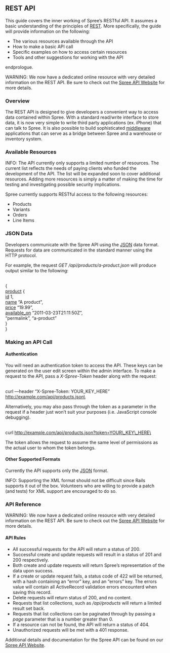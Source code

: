 REST API
--------

This guide covers the inner working of Spree’s RESTful API. It assumes a
basic understanding of the principles of
[REST](http://en.wikipedia.org/wiki/Representational_State_Transfer).
More specifically, the guide will provide information on the following:

-   The various resources available through the API
-   How to make a basic API call
-   Specific examples on how to access certain resources
-   Tools and other suggestions for working with the API

endprologue.

WARNING: We now have a dedicated online resource with very detailed
information on the REST API. Be sure to check out the [Spree API
Website](http://api.spreecommerce.com) for more details.

### Overview

The REST API is designed to give developers a convenient way to access
data contained within Spree. With a standard read/write interface to
store data, it is now very simple to write third party applications (ex.
iPhone) that can talk to Spree. It is also possible to build
sophisticated [middleware](http://en.wikipedia.org/wiki/Middleware)
applications that can serve as a bridge between Spree and a warehouse or
inventory system.

### Available Resources

INFO: The API currently only supports a limited number of resources. The
current list reflects the needs of paying clients who funded the
development of the API. The list will be expanded soon to cover
additional resources. Adding more resources is simply a matter of making
the time for testing and investigating possible security implications.

Spree currently supports RESTful access to the following resources:

-   Products
-   Variants
-   Orders
-   Line Items

### JSON Data

Developers communicate with the Spree API using the
[JSON](http://www.json.org/) data format. Requests for data are
communicated in the standard manner using the HTTP protocol.

For example, the request *GET /api/products/a-product.json* will produce
output similar to the following:

<plain>\
{\
 [product]() {\
 [id]() 1,\
 [name]() “A product”,\
 [price]() “19.99”,\
 [available\_on]() “2011-03-23T21:11:50Z”,\
 “permalink”, “a-product”\
 }\
}\
</plain>

### Making an API Call

#### Authentication

You will need an authentication token to access the API. These keys can
be generated on the user edit screen within the admin interface. To make
a request to the API, pass a *X-Spree-Token* header along with the
request:

<shell>\
curl —header “X-Spree-Token: YOUR\_KEY\_HERE”
http://example.com/api/products.json\
</shell>

Alternatively, you may also pass through the token as a parameter in the
request if a header just won’t suit your purposes (i.e. JavaScript
console debugging).

<shell>\
curl http://example.com/api/products.json?token=YOUR\_KEY\_HERE\
</shell>

The token allows the request to assume the same level of permissions as
the actual user to whom the token belongs.

#### Other Supported Formats

Currently the API supports only the [JSON](http://www.json.org/) format.

INFO: Supporting the XML format should not be difficult since Rails
supports it out of the box. Volunteers who are willing to provide a
patch (and tests) for XML support are encouraged to do so.

### API Reference

WARNING: We now have a dedicated online resource with very detailed
information on the REST API. Be sure to check out the [Spree API
Website](http://api.spreecommerce.com) for more details.

#### API Rules

-   All successful requests for the API will return a status of 200.
-   Successful create and update requests will result in a status of 201
    and 200 respectively.
-   Both create and update requests will return Spree’s representation
    of the data upon success.
-   If a create or update request fails, a status code of 422 will be
    returned, with a hash containing an “error” key, and an “errors”
    key. The errors value will contain all ActiveRecord validation
    errors encounterd when saving this record.
-   Delete requests will return status of 200, and no content.
-   Requests that list collections, such as */api/products* will return
    a limited result set back.
-   Requests that list collections can be paginated through by passing a
    *page* parameter that is a number greater than 0.
-   If a resource can not be found, the API will return a status of 404.
-   Unauthorized requests will be met with a 401 response.

Additional details and documentation for the Spree API can be found on
our [Spree API Website](http://api.spreecommerce.com).
